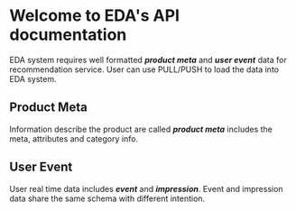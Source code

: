 # Welcome to EDA's API documentation

EDA system requires well formatted ***product meta*** and ***user event*** data for recommendation service. User can use PULL/PUSH to load the data into EDA system.

## Product Meta

Information describe the product are called ***product meta*** includes the meta, attributes and category info.


## User Event
User real time data includes ***event*** and ***impression***. Event and impression data share the same schema with different intention.
